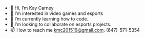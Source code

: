 - 👋 Hi, I’m Kay Carney
- 👀 I’m interested in video games and esports
- 🌱 I’m currently learning how to code.
- 💞️ I’m looking to collaborate on esports projects.
- 📫 How to reach me kmc201516@gmail.com. (647)-571-5354

<!---
kmc201516/kmc201516 is a ✨ special ✨ repository because its `README.md` (this file) appears on your GitHub profile.
You can click the Preview link to take a look at your changes.
--->
